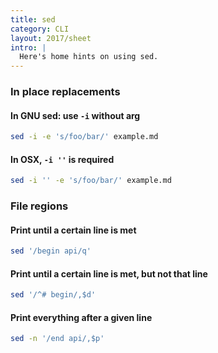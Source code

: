 ```yaml
---
title: sed
category: CLI
layout: 2017/sheet
intro: |
  Here's home hints on using sed.
---
```


### In place replacements

#### In GNU sed: use `-i` without arg

```bash
sed -i -e 's/foo/bar/' example.md
```

#### In OSX, `-i ''` is required

```bash
sed -i '' -e 's/foo/bar/' example.md
```

### File regions

#### Print until a certain line is met

```bash
sed '/begin api/q'
```

#### Print until a certain line is met, but not that line

```bash
sed '/^# begin/,$d'
```

#### Print everything after a given line

```bash
sed -n '/end api/,$p'
```

